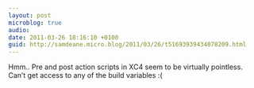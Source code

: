 ```yaml
---
layout: post
microblog: true
audio: 
date: 2011-03-26 18:16:10 +0100
guid: http://samdeane.micro.blog/2011/03/26/t51693939434078209.html
---
```

Hmm.. Pre and post action scripts in XC4 seem to be virtually pointless. Can’t get access to any of the build variables :(
